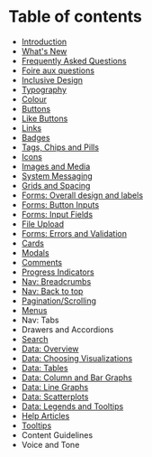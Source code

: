 # Table of contents

* [Introduction](README.md)
* [What's New](whats-new.md)
* [Frequently Asked Questions](frequently-asked-questions.md)
* [Foire aux questions](foire-aux-questions.md)
* [Inclusive Design](inclusive-design.md)
* [Typography](typography.md)
* [Colour](colour.md)
* [Buttons](buttons.md)
* [Like Buttons](like-buttons.md)
* [Links](links.md)
* [Badges](badges.md)
* [Tags, Chips and Pills](tags-chips-and-pills.md)
* [Icons](icons.md)
* [Images and Media](images-and-media.md)
* [System Messaging](system-messaging.md)
* [Grids and Spacing](grids-and-spacing.md)
* [Forms: Overall design and labels](forms-overall-design-and-labels.md)
* [Forms: Button Inputs](forms-button-inputs.md)
* [Forms: Input Fields](forms-input-fields.md)
* [File Upload](file-upload.md)
* [Forms: Errors and Validation](forms-errors-and-validation.md)
* [Cards](cards.md)
* [Modals](modals.md)
* [Comments](comments.md)
* [Progress Indicators](progress-indicators.md)
* [Nav: Breadcrumbs](nav-breadcrumbs.md)
* [Nav: Back to top](nav-back-to-top.md)
* [Pagination/Scrolling](pagination-scrolling.md)
* [Menus](menus.md)
* Nav: Tabs
* Drawers and Accordions
* [Search](search.md)
* [Data: Overview](data-overview.md)
* [Data: Choosing Visualizations](data-choosing-visualizations.md)
* [Data: Tables](data-tables.md)
* [Data: Column and Bar Graphs](data-column-and-bar-graphs.md)
* [Data: Line Graphs](data-line-graphs.md)
* [Data: Scatterplots](data-scatterplots.md)
* [Data: Legends and Tooltips](data-legends-and-tooltips.md)
* [Help Articles](help-articles.md)
* [Tooltips](tooltips.md)
* Content Guidelines
* Voice and Tone

